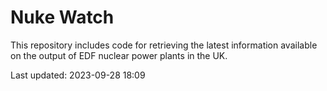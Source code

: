 # Nuke Watch

This repository includes code for retrieving the latest information available on the output of EDF nuclear power plants in the UK.

Last updated: 2023-09-28 18:09